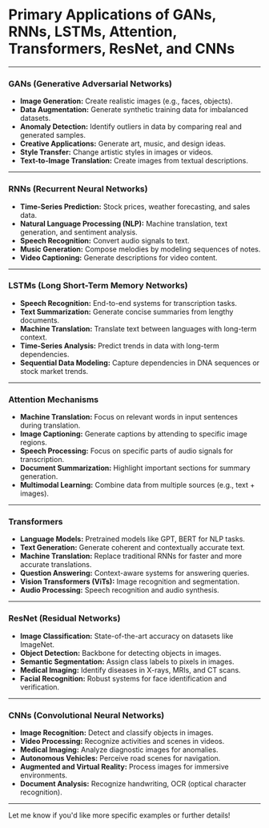 # Primary Applications of GANs, RNNs, LSTMs, Attention, Transformers, ResNet, and CNNs

---

### GANs (Generative Adversarial Networks)
- **Image Generation:** Create realistic images (e.g., faces, objects).
- **Data Augmentation:** Generate synthetic training data for imbalanced datasets.
- **Anomaly Detection:** Identify outliers in data by comparing real and generated samples.
- **Creative Applications:** Generate art, music, and design ideas.
- **Style Transfer:** Change artistic styles in images or videos.
- **Text-to-Image Translation:** Create images from textual descriptions.

---

### RNNs (Recurrent Neural Networks)
- **Time-Series Prediction:** Stock prices, weather forecasting, and sales data.
- **Natural Language Processing (NLP):** Machine translation, text generation, and sentiment analysis.
- **Speech Recognition:** Convert audio signals to text.
- **Music Generation:** Compose melodies by modeling sequences of notes.
- **Video Captioning:** Generate descriptions for video content.

---

### LSTMs (Long Short-Term Memory Networks)
- **Speech Recognition:** End-to-end systems for transcription tasks.
- **Text Summarization:** Generate concise summaries from lengthy documents.
- **Machine Translation:** Translate text between languages with long-term context.
- **Time-Series Analysis:** Predict trends in data with long-term dependencies.
- **Sequential Data Modeling:** Capture dependencies in DNA sequences or stock market trends.

---

### Attention Mechanisms
- **Machine Translation:** Focus on relevant words in input sentences during translation.
- **Image Captioning:** Generate captions by attending to specific image regions.
- **Speech Processing:** Focus on specific parts of audio signals for transcription.
- **Document Summarization:** Highlight important sections for summary generation.
- **Multimodal Learning:** Combine data from multiple sources (e.g., text + images).

---

### Transformers
- **Language Models:** Pretrained models like GPT, BERT for NLP tasks.
- **Text Generation:** Generate coherent and contextually accurate text.
- **Machine Translation:** Replace traditional RNNs for faster and more accurate translations.
- **Question Answering:** Context-aware systems for answering queries.
- **Vision Transformers (ViTs):** Image recognition and segmentation.
- **Audio Processing:** Speech recognition and audio synthesis.

---

### ResNet (Residual Networks)
- **Image Classification:** State-of-the-art accuracy on datasets like ImageNet.
- **Object Detection:** Backbone for detecting objects in images.
- **Semantic Segmentation:** Assign class labels to pixels in images.
- **Medical Imaging:** Identify diseases in X-rays, MRIs, and CT scans.
- **Facial Recognition:** Robust systems for face identification and verification.

---

### CNNs (Convolutional Neural Networks)
- **Image Recognition:** Detect and classify objects in images.
- **Video Processing:** Recognize activities and scenes in videos.
- **Medical Imaging:** Analyze diagnostic images for anomalies.
- **Autonomous Vehicles:** Perceive road scenes for navigation.
- **Augmented and Virtual Reality:** Process images for immersive environments.
- **Document Analysis:** Recognize handwriting, OCR (optical character recognition).

---

Let me know if you'd like more specific examples or further details!
